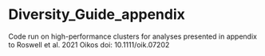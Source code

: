 # Diversity_Guide_appendix
Code run on high-performance clusters for analyses presented in appendix to Roswell et al. 2021 Oikos doi: 10.1111/oik.07202
